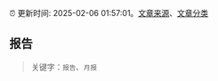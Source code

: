 :alarm_clock: 更新时间: 2025-02-06 01:57:01。[文章来源](/README.md)、[文章分类](/TAGS.md)

## 报告


> 关键字：`报告`、`月报`



